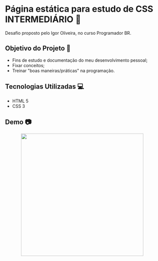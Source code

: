 # Página estática para estudo de CSS INTERMEDIÁRIO 📝

Desafio proposto pelo Igor Oliveira, no curso Programador BR.

## Objetivo do Projeto 🎯

- Fins de estudo e documentação do meu desenvolvimento pessoal;
- Fixar conceitos;
- Treinar "boas maneiras/práticas" na programação.

## Tecnologias Utilizadas 💻

- HTML 5
- CSS 3

## Demo 📷

<p align="center">
  <img width="400" src="toReadme/sociallinks.gif">
</p>
